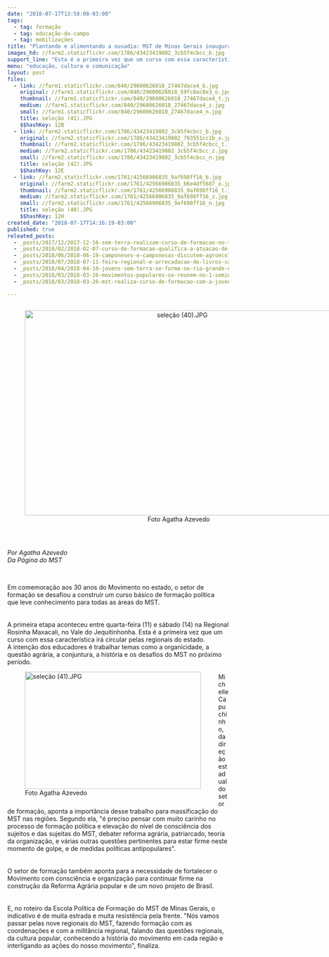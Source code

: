 ```yaml
---
date: "2018-07-17T13:58:08-03:00"
tags:
  - tag: formação
  - tag: educação-do-campo
  - tag: mobilizações
title: "Plantando e alimentando a ousadia: MST de Minas Gerais inaugura 1ª Escola Itinerante\n"
images_hd: //farm2.staticflickr.com/1786/43423419802_3cb5f4cbcc_b.jpg
support_line: "Esta é a primeira vez que um curso com essa característica irá circular pelas regionais do estado\n"
menu: "educação, cultura e comunicação"
layout: post
files:
  - link: //farm1.staticflickr.com/840/29600626018_27467dace4_b.jpg
    original: //farm1.staticflickr.com/840/29600626018_59fc8ac8e3_o.jpg
    thumbnail: //farm1.staticflickr.com/840/29600626018_27467dace4_t.jpg
    medium: //farm1.staticflickr.com/840/29600626018_27467dace4_z.jpg
    small: //farm1.staticflickr.com/840/29600626018_27467dace4_n.jpg
    title: seleção (41).JPG
    $$hashKey: 12B
  - link: //farm2.staticflickr.com/1786/43423419802_3cb5f4cbcc_b.jpg
    original: //farm2.staticflickr.com/1786/43423419802_793551cc1b_o.jpg
    thumbnail: //farm2.staticflickr.com/1786/43423419802_3cb5f4cbcc_t.jpg
    medium: //farm2.staticflickr.com/1786/43423419802_3cb5f4cbcc_z.jpg
    small: //farm2.staticflickr.com/1786/43423419802_3cb5f4cbcc_n.jpg
    title: seleção (42).JPG
    $$hashKey: 12E
  - link: //farm2.staticflickr.com/1761/42566906835_9af698ff16_b.jpg
    original: //farm2.staticflickr.com/1761/42566906835_b6e4df5687_o.jpg
    thumbnail: //farm2.staticflickr.com/1761/42566906835_9af698ff16_t.jpg
    medium: //farm2.staticflickr.com/1761/42566906835_9af698ff16_z.jpg
    small: //farm2.staticflickr.com/1761/42566906835_9af698ff16_n.jpg
    title: seleção (40).JPG
    $$hashKey: 12H
created_date: "2018-07-17T14:16:19-03:00"
published: true
releated_posts:
  - _posts/2017/12/2017-12-16-sem-terra-realizam-curso-de-formacao-no-tocantins.md
  - _posts/2018/02/2018-02-07-curso-de-formacao-qualifica-a-atuacao-de-sem-terras-nas-areas-de-reforma-agraria.md
  - _posts/2018/06/2018-06-19-camponeses-e-camponesas-discutem-agroecologia-como-modelo-na-producao-de-alimentos.md
  - _posts/2018/07/2018-07-11-feira-regional-e-arrecadacao-de-livros-sao-atividades-do-mst-no-estado-do-rio.md
  - _posts/2018/04/2018-04-10-jovens-sem-terra-se-forma-no-rio-grande-do-sul.md
  - _posts/2018/03/2018-03-26-movimentos-populares-se-reunem-no-1-seminario-de-comunicacao-popular-do-ceara.md
  - _posts/2018/03/2018-03-26-mst-realiza-curso-de-formacao-com-a-juventude-sem-terra.md

---
```

<div>
<div style="text-align:center">
<figure class="image" style="display:inline-block"><img alt="seleção (40).JPG" height="467" src="//farm2.staticflickr.com/1761/42566906835_9af698ff16_b.jpg" width="700" />
<figcaption>Foto Agatha Azevedo</figcaption>
</figure>
</div>

<p>&nbsp;</p>

<p><em>Por Agatha Azevedo<br />
Da P&aacute;gina do MST&nbsp;</em></p>

<p>&nbsp;</p>
</div>

<div>Em comemora&ccedil;&atilde;o aos 30 anos do Movimento no estado, o setor de forma&ccedil;&atilde;o se desafiou a construir um curso b&aacute;sico de forma&ccedil;&atilde;o pol&iacute;tica que&nbsp;leve conhecimento para todas as &aacute;reas do MST.</div>

<div><br />
<br />
A primeira etapa aconteceu entre quarta-feira (11) e s&aacute;bado (14) na Regional Rosinha Maxacali, no Vale do Jequitinhonha. Esta &eacute; a primeira vez que um curso com essa caracter&iacute;stica ir&aacute; circular pelas regionais do estado.&nbsp; A&nbsp;inten&ccedil;&atilde;o dos educadores &eacute;&nbsp;trabalhar temas como a organicidade, a quest&atilde;o agr&aacute;ria, a conjuntura, a hist&oacute;ria e os desafios do MST no pr&oacute;ximo per&iacute;odo.</div>

<div>&nbsp;
<figure class="image" style="float:left"><img alt="seleção (41).JPG" height="267" src="//farm1.staticflickr.com/840/29600626018_27467dace4_b.jpg" width="400" />
<figcaption>Foto Agatha Azevedo</figcaption>
</figure>
Michelle Capuchinho, da dire&ccedil;&atilde;o estadual do setor de forma&ccedil;&atilde;o, aponta a import&acirc;ncia desse trabalho para massifica&ccedil;&atilde;o do MST nas regi&otilde;es. Segundo ela, &quot;&eacute; preciso pensar com muito carinho no processo de forma&ccedil;&atilde;o pol&iacute;tica e eleva&ccedil;&atilde;o do n&iacute;vel de consci&ecirc;ncia dos sujeitos e das sujeitas do MST, debater reforma agr&aacute;ria, patriarcado, teoria da organiza&ccedil;&atilde;o, e v&aacute;rias outras quest&otilde;es pertinentes para estar firme neste momento de golpe, e de medidas pol&iacute;ticas antipopulares&quot;.&nbsp;</div>

<div><br />
<br />
O setor de forma&ccedil;&atilde;o tamb&eacute;m aponta para a necessidade de fortalecer o Movimento com consci&ecirc;ncia e organiza&ccedil;&atilde;o para continuar firme na constru&ccedil;&atilde;o da Reforma Agr&aacute;ria popular e de um novo projeto de Brasil.</div>

<div><br />
<br />
E, no roteiro da Escola Pol&iacute;tica de Forma&ccedil;&atilde;o do MST de Minas Gerais, o indicativo &eacute; de muita estrada e muita resist&ecirc;ncia pela frente. &quot;N&oacute;s vamos passar pelas nove&nbsp;regionais do MST, fazendo forma&ccedil;&atilde;o com as coordena&ccedil;&otilde;es e com a milit&acirc;ncia regional, falando das quest&otilde;es regionais, da cultura popular, conhecendo a hist&oacute;ria do movimento em cada regi&atilde;o e interligando as a&ccedil;&otilde;es do nosso movimento&quot;, finaliza.&nbsp;</div>

<div><br />
&nbsp;</div>
